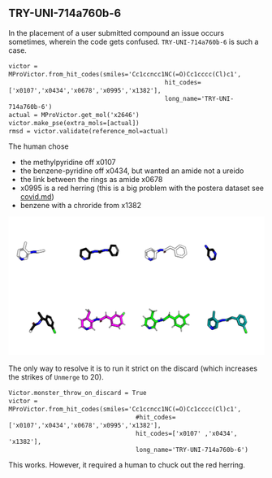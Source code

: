 ## TRY-UNI-714a760b-6

In the placement of a user submitted compound an issue occurs sometimes, wherein the code gets confused.
`TRY-UNI-714a760b-6` is such a case.

    victor = MProVictor.from_hit_codes(smiles='Cc1ccncc1NC(=O)Cc1cccc(Cl)c1',
                                               hit_codes=['x0107','x0434','x0678','x0995','x1382'],
                                               long_name='TRY-UNI-714a760b-6')
    actual = MProVictor.get_mol('x2646')
    victor.make_pse(extra_mols=[actual])
    rmsd = victor.validate(reference_mol=actual)
    
The human chose

* the methylpyridine off x0107
* the benzene-pyridine off x0434, but wanted an amide not a ureido
* the link between the rings as amide x0678
* x0995 is a red herring (this is a big problem with the postera dataset see [covid.md](covid.md))
* benzene with a chroride from x1382

![TRY-UNI-714a760b-6.png](../images/TRY-UNI-714a760b-6.png)

The only way to resolve it is to run it strict on the discard (which increases the strikes of `Unmerge` to 20).

    Victor.monster_throw_on_discard = True
    victor = MProVictor.from_hit_codes(smiles='Cc1ccncc1NC(=O)Cc1cccc(Cl)c1',
                                       #hit_codes=['x0107','x0434','x0678','x0995','x1382'],
                                       hit_codes=['x0107' ,'x0434', 'x1382'],
                                       long_name='TRY-UNI-714a760b-6')

This works. However, it required a human to chuck out the red herring.

